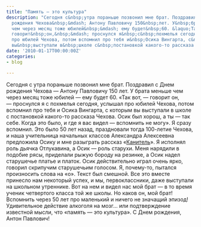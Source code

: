 ```yaml
---
title: "Память — это культура"
description: "Сегодня с&nbsp;утра пораньше позвонил мне брат. Поздравил с&nbsp;Днем
  рождения Чехова&nbsp;&mdash; Антону Павловичу 150&nbsp;лет. У&nbsp;брата меньше
  чем через месяц тоже юбилей&nbsp;&mdash; ему будет&nbsp;60. &laquo;Так вот,&nbsp;&mdash;
  говорит&nbsp;он,&nbsp;&mdash; проснулся я&nbsp;с&nbsp;похмелья сегодня, услышал
  про юбилей Чехова, потом вспомнил про тебя и&nbsp;Осика Вингарта, с&nbsp;которым
  вы&nbsp;выступали в&nbsp;школе с&nbsp;постановкой какого-то рассказа Чехова&raquo;."
date: '2010-01-17T00:00:00Z'
categories:
- blog

---
```

Сегодня с утра пораньше позвонил мне брат. Поздравил с Днем рождения Чехова —&nbsp;Антону Павловичу 150&nbsp;лет. У брата меньше чем через месяц тоже юбилей —&nbsp;ему будет&nbsp;60. «Так вот, —&nbsp;говорит он, —&nbsp;проснулся я с похмелья сегодня, услышал про юбилей Чехова, потом вспомнил про тебя и Осика Вингарта, с которым вы выступали в школе с постановкой какого-то рассказа Чехова. Осик был хорош, а ты —&nbsp;так себе. Когда это было, и где я вас видел —&nbsp;вспомнить не могу». Я сразу вспомнил. Это было 50 лет назад, праздновали тогда 100-летие Чехова, и наша учительница начальных классов Александра Алексеевна предложила Осику и мне разыграть рассказ «<a href="http://public-library.narod.ru/Chekhov.Anton/kanitel.html" rel="nofollow">Канитель</a>». Я исполнял роль дьячка Отлукавина, а Осик —&nbsp;роль старухи. Меня нарядили в подобие рясы, приделали рыжую бороду на резинке, а Осик надел старушечье платье и платок. Осик действительно играл очень ярко, говорил скрипучим старушечьим голосом. Я, почему-то, пытался произносить слова на «о». Текст был смешной. Все это вместе принесло нам некоторый успех, и мы, первоклассники, даже выступали на школьном утреннике. Вот на нем и видел нас мой брат —&nbsp;в то время ученик четвертого класса той же школы. Но каков он, мой брат! Вспомнить через 50 лет про маленький и ничего не значащий эпизод! Удивительное действие алкоголя на мозг… или подтверждение известной мысли, что «память —&nbsp;это культура». С Днем рождения, Антон Павлович!
